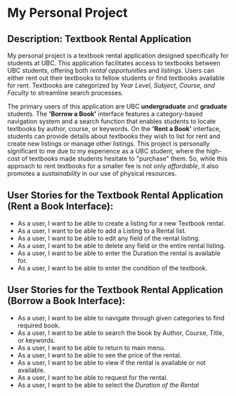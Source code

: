 # My Personal Project

## Description: Textbook Rental Application

My personal project is a textbook rental application designed specifically for students at UBC. This application facilitates access to textbooks between UBC students, offering both *rental opportunities* and *listings*. Users can either rent out their textbooks to fellow students or find textbooks available for rent. Textbooks are categorized by *Year Level, Subject, Course, and Faculty* to streamline search processes.

The primary users of this application are UBC **undergraduate** and **graduate** students. The **'Borrow a Book'** interface features a category-based navigation system and a search function that enables students to locate textbooks by author, course, or keywords. On the **'Rent a Book'** interface, students can provide details about textbooks they wish to list for rent and create new listings or manage other listings. This project is personally significant to me due to my experience as a UBC student, where the high-cost of textbooks made students hesitate to "purchase" them. So, while this approach to rent textbooks for a smaller fee is not only *affordable*, it also promotes a *sustainability* in our use of physical resources. 

## User Stories for the Textbook Rental Application (Rent a Book Interface):
- As a user, I want to be able to create a listing for a new Textbook rental. 
- As a user, I want to be able to add a Listing to a Rental list.
- As a user, I want to be able to edit any field of the rental listing.
- As a user, I want to be able to delete any field or the entire rental listing.
- As a user, I want to be able to enter the Duration the rental is available for. 
- As a user, I want to be able to enter the condition of the textbook. 


## User Stories for the Textbook Rental Application (Borrow a Book Interface):
- As a user, I want to be able to navigate through given categories to find required book.
- As a user, I want to be able to search the book by Author, Course, Title, or keywords. 
- As a user, I want to be able to return to main menu. 
- As a user, I want to be able to see the price of the rental.
- As a user, I want to be able to view if the rental is available or not available. 
- As a user, I want to be able to request for the rental.
- As a user, I want to be able to select the *Duration of the Rental* 
  